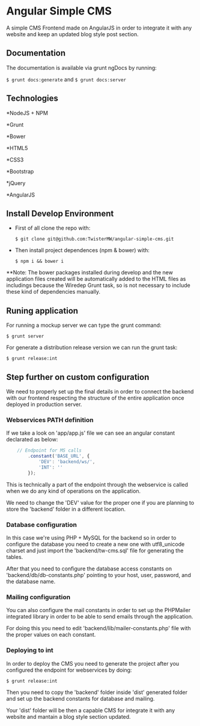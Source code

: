 # Angular Simple CMS
A simple CMS Frontend made on AngularJS in order to integrate it with any website and keep an updated blog style post section.

## Documentation
The documentation is available via grunt ngDocs by running:

 ```$ grunt docs:generate``` and ```$ grunt docs:server```

## Technologies
*NodeJS + NPM

*Grunt

*Bower

*HTML5

*CSS3

*Bootstrap

*jQuery

*AngularJS

## Install Develop Environment
- First of all clone the repo with:
    
    ```$ git clone git@github.com:TwisterMW/angular-simple-cms.git```

- Then install project dependences (npm & bower) with:
    
    ```$ npm i && bower i```

**Note: The bower packages installed during develop and the new application files created will be automatically added to the HTML files as includings because the Wiredep Grunt task, so is not necessary to include these kind of dependencies manually.

## Runing application
For running a mockup server we can type the grunt command:

```$ grunt server```

For generate a distribution release version we can run the grunt task:

```$ grunt release:int```

## Step further on custom configuration
We need to properly set up the final details in order to connect the backend with our frontend respecting the structure of the entire application once deployed in production server.

### Webservices PATH definition
If we take a look on 'app/app.js' file we can see an angular constant declarated as below:
```javascript
    // Endpoint for MS calls
        .constant('BASE_URL', {
            'DEV': 'backend/ws/',
            'INT': ''
        });
```

This is technically a part of the endpoint through the webservice is called when we do any kind of operations on the application.

We need to change the 'DEV' value for the proper one if you are planning to store the 'backend' folder in a different location.

### Database configuration
In this case we're using PHP + MySQL for the backend so in order to configure the database you need to create a new one with utf8_unicode charset and just import the 'backend/tw-cms.sql' file for generating the tables.

After that you need to configure the database access constants on 'backend/db/db-constants.php' pointing to your host, user, password, and the database name.

### Mailing configuration
You can also configure the mail constants in order to set up the PHPMailer integrated library in order to be able to send emails through the application.

For doing this you need to edit 'backend/lib/mailer-constants.php' file with the proper values on each constant.

### Deploying to int
In order to deploy the CMS you need to generate the project after you configured the endpoint for webservices by doing: 

```$ grunt release:int```

Then you need to copy the 'backend' folder inside 'dist' generated folder and set up the backend constants for database and mailing.

Your 'dist' folder will be then a capable CMS for integrate it with any website and mantain a blog style section updated.